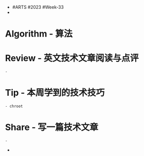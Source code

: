 - #ARTS #2023 #Week-33
-
# Algorithm - 算法
# Review - 英文技术文章阅读与点评
	-
# Tip - 本周学到的技术技巧
	- chroot
# Share - 写一篇技术文章
	-
-